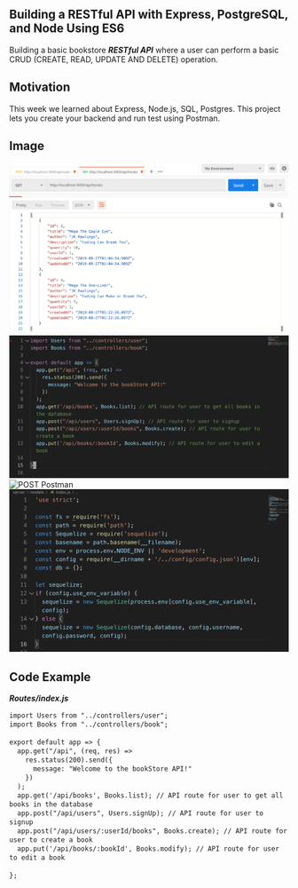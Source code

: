 ## **Building a RESTful API with Express, PostgreSQL, and Node Using ES6**
Building a basic bookstore ***RESTful API*** where a user can perform a basic CRUD (CREATE, READ, UPDATE AND DELETE) operation.

## Motivation
This week we learned about Express, Node.js, SQL, Postgres. This project lets you create your backend and run test using Postman.

## Image

![GET Postman](./images/Shot1.png)
![Users](./images/Shot2.png)
![POST Postman](./images/Shot3.pn)
![index.js](./images/Shot4.png)

## Code Example
***Routes/index.js***
```
import Users from "../controllers/user";
import Books from "../controllers/book";

export default app => {
  app.get("/api", (req, res) =>
    res.status(200).send({
      message: "Welcome to the bookStore API!"
    })
  );
  app.get('/api/books', Books.list); // API route for user to get all books in the database 
  app.post("/api/users", Users.signUp); // API route for user to signup
  app.post("/api/users/:userId/books", Books.create); // API route for user to create a book
  app.put('/api/books/:bookId', Books.modify); // API route for user to edit a book

};
```

